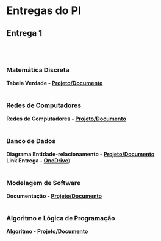 # Entregas do PI

## Entrega 1
<br><br>

### Matemática Discreta

<b>Tabela Verdade - [Projeto/Documento](https://github.com/2025-1-NADS1/A-Projeto7/tree/main/documentos/Entrega%201/Matem%C3%A1tica%20Disceta)</b>
<br><br>

### Redes de Computadores

<b>Redes de Computadores - [Projeto/Documento](https://github.com/2025-1-NADS1/A-Projeto7/tree/main/documentos/Entrega%201/Redes%20de%20Computadores)</b>
<br><br>

### Banco de Dados

<b>Diagrama Entidade-relacionamento - [Projeto/Documento](https://github.com/2025-1-NADS1/A-Projeto7/tree/main/documentos/Entrega%201/Banco%20de%20Dados/README)</b><br>
<b>Link Entrega - [OneDrive](https://github.com/2025-1-NADS1/A-Projeto7/tree/main/documentos/Entrega%201/Banco%20de%20Dados/README)</b>)</b>
<br><br>

### Modelagem de Software

<b>Documentação - [Projeto/Documento](https://github.com/2025-1-NADS1/A-Projeto7/blob/main/documentos/Entrega%201/Modelagem%20de%20Software/PI%20Entrega%20Final%201.docx)</b>
<br><br>

### Algoritmo e Lógica de Programação 

<b>Algoritmo - [Projeto/Documento](https://github.com/2025-1-NADS1/A-Projeto7/tree/main/documentos/Entrega%201/Algoritmo%20e%20L%C3%B3gica%20de%20Programa%C3%A7%C3%A3o)</b>
<br><br>



